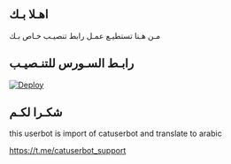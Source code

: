## اهـلا بـك
مـن هـنا تستطيـع عمـل رابط تنصيـب خـاص بـك

## رابـط السـورس للتنـصيـب

[![Deploy](https://www.herokucdn.com/deploy/button.svg)](https://heroku.com/deploy?template=https://github.com/Trrrrrrrk3/jmthon)

## شكـرا لكـم 


this userbot is import of catuserbot and translate to arabic

https://t.me/catuserbot_support
